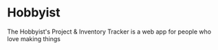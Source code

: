# Hobbyist
The Hobbyist's Project &amp; Inventory Tracker is a web app for people who love making things
